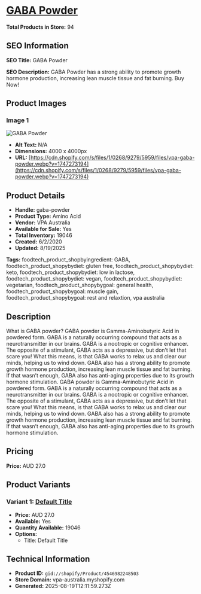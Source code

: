 # [GABA Powder](https://vpa-australia.myshopify.com/products/gaba-powder)

**Total Products in Store:** 94

## SEO Information

**SEO Title:** GABA Powder

**SEO Description:** GABA Powder has a strong ability to promote growth hormone production, increasing lean muscle tissue and fat burning. Buy Now!

## Product Images

### Image 1
![GABA Powder](https://cdn.shopify.com/s/files/1/0268/9279/5959/files/vpa-gaba-powder.webp?v=1747273194)

- **Alt Text:** N/A
- **Dimensions:** 4000 x 4000px
- **URL:** [https://cdn.shopify.com/s/files/1/0268/9279/5959/files/vpa-gaba-powder.webp?v=1747273194](https://cdn.shopify.com/s/files/1/0268/9279/5959/files/vpa-gaba-powder.webp?v=1747273194)

## Product Details

- **Handle:** gaba-powder
- **Product Type:** Amino Acid
- **Vendor:** VPA Australia
- **Available for Sale:** Yes
- **Total Inventory:** 19046
- **Created:** 6/2/2020
- **Updated:** 8/19/2025

**Tags:** foodtech_product_shopbyingredient: GABA, foodtech_product_shopybydiet: gluten free, foodtech_product_shopybydiet: keto, foodtech_product_shopybydiet: low in lactose, foodtech_product_shopybydiet: vegan, foodtech_product_shopybydiet: vegetarian, foodtech_product_shopybygoal: general health, foodtech_product_shopybygoal: muscle gain, foodtech_product_shopybygoal: rest and relaxtion, vpa australia

## Description

What is GABA powder? GABA powder is Gamma-Aminobutyric Acid in powdered form. GABA is a naturally occurring compound that acts as a neurotransmitter in our brains. GABA is a nootropic or cognitive enhancer. The opposite of a stimulant, GABA acts as a depressive, but don’t let that scare you! What this means, is that GABA works to relax us and clear our minds, helping us to wind down. GABA also has a strong ability to promote growth hormone production, increasing lean muscle tissue and fat burning. If that wasn’t enough, GABA also has anti-aging properties due to its growth hormone stimulation. GABA powder is Gamma-Aminobutyric Acid in powdered form. GABA is a naturally occurring compound that acts as a neurotransmitter in our brains. GABA is a nootropic or cognitive enhancer. The opposite of a stimulant, GABA acts as a depressive, but don’t let that scare you! What this means, is that GABA works to relax us and clear our minds, helping us to wind down. GABA also has a strong ability to promote growth hormone production, increasing lean muscle tissue and fat burning. If that wasn’t enough, GABA also has anti-aging properties due to its growth hormone stimulation.

## Pricing

**Price:** AUD 27.0

## Product Variants

### Variant 1: [Default Title](https://vpa-australia.myshopify.com/products/gaba-powder)

- **Price:** AUD 27.0
- **Available:** Yes
- **Quantity Available:** 19046
- **Options:**
  - Title: Default Title

## Technical Information

- **Product ID:** `gid://shopify/Product/4546982248503`
- **Store Domain:** vpa-australia.myshopify.com
- **Generated:** 2025-08-19T12:11:59.273Z

